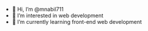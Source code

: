- 👋 Hi, I’m @mnabil711
- 👀 I’m interested in web development
- 🌱 I’m currently learning front-end web development

<!---
mnabil711/mnabil711 is a ✨ special ✨ repository because its `README.md` (this file) appears on your GitHub profile.
You can click the Preview link to take a look at your changes.
--->
